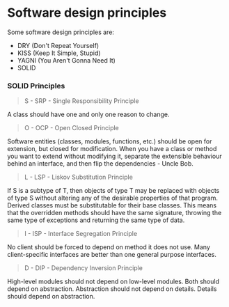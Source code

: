 # Software design principles

Some software design principles are:
- DRY (Don't Repeat Yourself)
- KISS (Keep It Simple, Stupid)
- YAGNI (You Aren't Gonna Need It)
- SOLID

### SOLID Principles
> S - SRP - Single Responsibility Principle

A class should have one and only one reason to change.

> O - OCP - Open Closed Principle

Software entities (classes, modules, functions, etc.) should be open for extension, but closed for modification.
When you have a class or method you want to extend without modifying it, separate the extensible behaviour behind an interface, and then flip the dependencies - Uncle Bob.

> L - LSP - Liskov Substitution Principle

If S is a subtype of T, then objects of type T may be replaced with objects of type S without altering any of the desirable properties of that program.
Derived classes must be substitutable for their base classes.
This means that the overridden methods should have the same signature, throwing the same type of exceptions and returning the same type of data.

> I - ISP - Interface Segregation Principle

No client should be forced to depend on method it does not use.
Many client-specific interfaces are better than one general purpose interfaces.

> D - DIP - Dependency Inversion Principle

High-level modules should not depend on low-level modules. Both should depend on abstraction.
Abstraction should not depend on details. Details should depend on abstraction.



